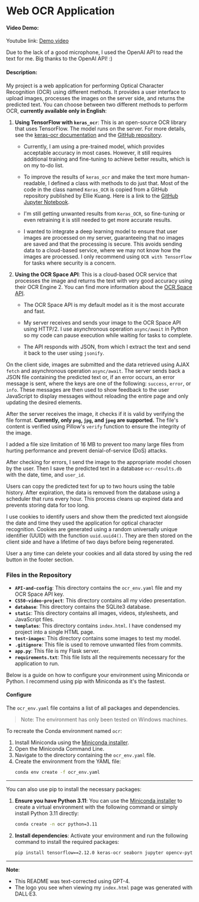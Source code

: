 # Web OCR Application

#### Video Demo: 

Youtube link: [Demo video](https://youtu.be/dpf1IfWXtRc)

Due to the lack of a good microphone, I used the OpenAI API to read the text for me. Big thanks to the OpenAI API! :)

#### Description:
My project is a web application for performing Optical Character Recognition (OCR) using different methods. It provides a user interface to upload images, processes the images on the server side, and returns the predicted text. You can choose between two different methods to perform OCR, **currently available only in English**:

1. **Using TensorFlow with `keras_ocr`**: This is an open-source OCR library that uses TensorFlow. The model runs on the server. For more details, see the [keras-ocr documentation](https://keras-ocr.readthedocs.io/) and the [GitHub repository](https://github.com/faustomorales/keras-ocr).
    - Currently, I am using a pre-trained model, which provides acceptable accuracy in most cases. However, it still requires additional training and fine-tuning to achieve better results, which is on my to-do list.
    
    - To improve the results of `keras_ocr` and make the text more human-readable, I defined a class with methods to do just that. Most of the code in the class named `Keras_OCR` is copied from a GitHub repository published by Ellie Kuang. Here is a link to the [GitHub Jupyter Notebook](https://github.com/shegocodes/keras-ocr/blob/main/Keras-OCR.ipynb).
    
    - I'm still getting unwanted results from `Keras_OCR`, so fine-tuning or even retraining it is still needed to get more accurate results. 
    
    - I wanted to integrate a deep learning model to ensure that user images are processed on my server, guaranteeing that no images are saved and that the processing is secure. This avoids sending data to a cloud-based service, where we may not know how the images are processed. I only recommend using `OCR with TensorFlow` for tasks where security is a concern.

2. **Using the OCR Space API**: This is a cloud-based OCR service that processes the image and returns the text with very good accuracy using their OCR Engine 2. You can find more information about the [OCR Space API](https://ocr.space/ocrapi).
    
    - The OCR Space API is my default model as it is the most accurate and fast.
    
    - My server receives and sends your image to the OCR Space API using HTTP/2. I use asynchronous operation `async/await` in Python so my code can pause execution while waiting for tasks to complete.
    
    - The API responds with JSON, from which I extract the text and send it back to the user using `jsonify`. 

On the client side, images are submitted and the data retrieved using AJAX `fetch` and asynchronous operation `async/await`. The server sends back a JSON file containing the predicted text or, if an error occurs, an error message is sent, where the keys are one of the following: `success`, `error`, or `info`. These messages are then used to show feedback to the user JavaScript to display messages without reloading the entire page and only updating the desired elements.

After the server receives the image, it checks if it is valid by verifying the file format. **Currently, only `png`, `jpg`, and `jpeg` are supported.** The file's content is verified using Pillow's `verify` function to ensure the integrity of the image.

I added a file size limitation of 16 MB to prevent too many large files from hurting performance and prevent denial-of-service (DoS) attacks.

After checking for errors, I send the image to the appropriate model chosen by the user. Then I save the predicted text in a database `ocr-results.db` with the date, time, and `user_id`.

Users can copy the predicted text for up to two hours using the table history. After expiration, the data is removed from the database using a scheduler that runs every hour. This process cleans up expired data and prevents storing data for too long.

I use cookies to identify users and show them the predicted text alongside the date and time they used the application for optical character recognition. Cookies are generated using a random universally unique identifier (UUID) with the function `uuid.uuid4()`. They are then stored on the client side and have a lifetime of two days before being regenerated.

User a any time can delete your cookies and all data stored by using the red button in the footer section.

### Files in the Repository

- **`API-and-config`**: This directory contains the `ocr_env.yaml` file and my OCR Space API key.
- **``CS50-video-project``**: This directory contains all my video presentation.
- **`database`**: This directory contains the SQLite3 database.
- **`static`**: This directory contains all images, videos, stylesheets, and JavaScript files.
- **`templates`**: This directory contains `index.html`. I have condensed my project into a single HTML page.
- **`test-images`**: This directory contains some images to test my model.
- **`.gitignore`**: This file is used to remove unwanted files from commits.
- **`app.py`**: This file is my Flask server.
- **`requirements.txt`**: This file lists all the requirements necessary for the application to run.

Below is a guide on how to configure your environment using Miniconda or Python. I recommend using pip with Miniconda as it's the fastest.

#### Configure
The `ocr_env.yaml` file contains a list of all packages and dependencies.

> Note: The environment has only been tested on Windows machines.

To recreate the Conda environment named `ocr`:

1. Install Miniconda using the [Miniconda installer](https://docs.anaconda.com/miniconda/).
2. Open the Miniconda Command Line.
3. Navigate to the directory containing the `ocr_env.yaml` file.
4. Create the environment from the YAML file:
    ```sh
    conda env create -f ocr_env.yaml
    ```

---

You can also use pip to install the necessary packages:

1. **Ensure you have Python 3.11**: You can use the [Miniconda installer](https://docs.anaconda.com/miniconda/) to create a virtual environment with the following command or simply install Python 3.11 directly:

   ```bash
   conda create -n ocr python=3.11
   ```

2. **Install dependencies**: Activate your environment and run the following command to install the required packages:

   ```bash
   pip install tensorflow==2.12.0 keras-ocr seaborn jupyter opencv-python requests asyncio flask[async] Flask-Session httpx[http2] APScheduler
   ```

---

**Note**:
- This README was text-corrected using GPT-4.
- The logo you see when viewing my `index.html` page was generated with DALL·E3.